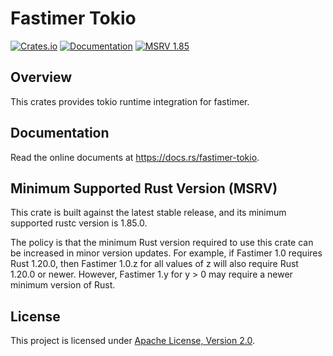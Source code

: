 # Fastimer Tokio

[![Crates.io][crates-badge]][crates-url]
[![Documentation][docs-badge]][docs-url]
[![MSRV 1.85][msrv-badge]](https://www.whatrustisit.com)

[crates-badge]: https://img.shields.io/crates/v/fastimer-tokio.svg
[crates-url]: https://crates.io/crates/fastimer-tokio
[docs-badge]: https://docs.rs/fastimer-tokio/badge.svg
[msrv-badge]: https://img.shields.io/badge/MSRV-1.85-green?logo=rust
[docs-url]: https://docs.rs/fastimer-tokio

## Overview

This crates provides tokio runtime integration for fastimer.

## Documentation

Read the online documents at https://docs.rs/fastimer-tokio.

## Minimum Supported Rust Version (MSRV)

This crate is built against the latest stable release, and its minimum supported rustc version is 1.85.0.

The policy is that the minimum Rust version required to use this crate can be increased in minor version updates. For example, if Fastimer 1.0 requires Rust 1.20.0, then Fastimer 1.0.z for all values of z will also require Rust 1.20.0 or newer. However, Fastimer 1.y for y > 0 may require a newer minimum version of Rust.

## License

This project is licensed under [Apache License, Version 2.0](https://www.apache.org/licenses/LICENSE-2.0).
